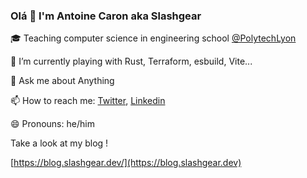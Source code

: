 ### Olá 👋 I'm Antoine Caron aka Slashgear

🎓 Teaching computer science in engineering school [@PolytechLyon](https://polytech.univ-lyon1.fr/)

🌱 I’m currently playing with Rust, Terraform, esbuild, Vite...

💬 Ask me about Anything

📫 How to reach me: [Twitter](https://twitter.com/Slashgear_), [Linkedin](https://www.linkedin.com/in/antoine-caron-slash/)

😄 Pronouns: he/him

Take a look at my blog !

[https://blog.slashgear.dev/](https://blog.slashgear.dev)
